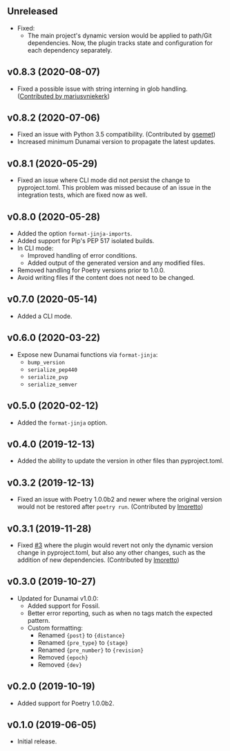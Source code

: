 ## Unreleased

* Fixed:
  * The main project's dynamic version would be applied to path/Git dependencies.
    Now, the plugin tracks state and configuration for each dependency separately.

## v0.8.3 (2020-08-07)

* Fixed a possible issue with string interning in glob handling.
  ([Contributed by mariusvniekerk](https://github.com/mtkennerly/poetry-dynamic-versioning/pull/18))

## v0.8.2 (2020-07-06)

* Fixed an issue with Python 3.5 compatibility.
  (Contributed by [gsemet](https://github.com/gsemet))
* Increased minimum Dunamai version to propagate the latest updates.

## v0.8.1 (2020-05-29)

* Fixed an issue where CLI mode did not persist the change to pyproject.toml.
  This problem was missed because of an issue in the integration tests,
  which are fixed now as well.

## v0.8.0 (2020-05-28)

* Added the option `format-jinja-imports`.
* Added support for Pip's PEP 517 isolated builds.
* In CLI mode:
  * Improved handling of error conditions.
  * Added output of the generated version and any modified files.
* Removed handling for Poetry versions prior to 1.0.0.
* Avoid writing files if the content does not need to be changed.

## v0.7.0 (2020-05-14)

* Added a CLI mode.

## v0.6.0 (2020-03-22)

* Expose new Dunamai functions via `format-jinja`:
  * `bump_version`
  * `serialize_pep440`
  * `serialize_pvp`
  * `serialize_semver`

## v0.5.0 (2020-02-12)

* Added the `format-jinja` option.

## v0.4.0 (2019-12-13)

* Added the ability to update the version in other files than pyproject.toml.

## v0.3.2 (2019-12-13)

* Fixed an issue with Poetry 1.0.0b2 and newer where the original version
  would not be restored after `poetry run`.
  (Contributed by [lmoretto](https://github.com/lmoretto))

## v0.3.1 (2019-11-28)

* Fixed [#3](https://github.com/mtkennerly/poetry-dynamic-versioning/issues/3)
  where the plugin would revert not only the dynamic version change in pyproject.toml,
  but also any other changes, such as the addition of new dependencies.
  (Contributed by [lmoretto](https://github.com/lmoretto))

## v0.3.0 (2019-10-27)

* Updated for Dunamai v1.0.0:
  * Added support for Fossil.
  * Better error reporting, such as when no tags match the expected pattern.
  * Custom formatting:
    * Renamed `{post}` to `{distance}`
    * Renamed `{pre_type}` to `{stage}`
    * Renamed `{pre_number}` to `{revision}`
    * Removed `{epoch}`
    * Removed `{dev}`

## v0.2.0 (2019-10-19)

* Added support for Poetry 1.0.0b2.

## v0.1.0 (2019-06-05)

* Initial release.
